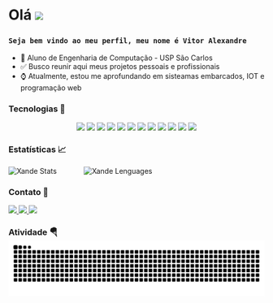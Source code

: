 # Olá ![](https://user-images.githubusercontent.com/18350557/176309783-0785949b-9127-417c-8b55-ab5a4333674e.gif)

### **`Seja bem vindo ao meu perfil, meu nome é Vitor Alexandre`** 

- 🏫 Aluno de Engenharia de Computação - USP São Carlos
- ✅ Busco reunir aqui meus projetos pessoais e profissionais
- ⌚️ Atualmente, estou me aprofundando em sisteamas embarcados, IOT e programação web

### **Tecnologias** 🤖
<p align="center">
    <img 
        src="https://img.shields.io/badge/c-%2300599C.svg?style=for-the-badge&logo=c&logoColor=white" 
    >
     <img 
         src="https://img.shields.io/badge/c++-%2300599C.svg?style=for-the-badge&logo=c%2B%2B&logoColor=white" 
     >
    <img 
         src="https://img.shields.io/badge/-Arduino-00979D?style=for-the-badge&logo=Arduino&logoColor=white" 
     >
    <img 
         src="https://img.shields.io/badge/html5-%23E34F26.svg?style=for-the-badge&logo=html5&logoColor=white" 
     >
    <img 
         src="https://img.shields.io/badge/css3-%231572B6.svg?style=for-the-badge&logo=css3&logoColor=white" 
     >
    <img 
         src="https://img.shields.io/badge/typescript-%23007ACC.svg?style=for-the-badge&logo=typescript&logoColor=white" 
     >
    <img 
         src="https://img.shields.io/badge/node.js-6DA55F?style=for-the-badge&logo=node.js&logoColor=white" 
     >
    <img 
         src="https://img.shields.io/badge/postgres-%23316192.svg?style=for-the-badge&logo=postgresql&logoColor=white" 
     >
    <img 
         src="https://img.shields.io/badge/python-3670A0?style=for-the-badge&logo=python&logoColor=ffdd54" 
     >
    <img 
         src="https://img.shields.io/badge/git-%23F05033.svg?style=for-the-badge&logo=git&logoColor=white" 
     >
    <img 
         src="https://img.shields.io/badge/Linux-FCC624?style=for-the-badge&logo=linux&logoColor=black" 
     >
    <img 
         src="https://img.shields.io/badge/Ubuntu-E95420?style=for-the-badge&logo=ubuntu&logoColor=white" 
     >
</p>

### **Estatísticas** 📈
<div align="left">
    <img 
        align="center"
        style="padding-right: 10px;"
        width="425px"
        alt="Xande Stats"
        title="Xande Stats" 
        src="https://github-readme-stats.vercel.app/api?username=XandGVaz&show_icons=true&theme=dark&include_all_commits=true&count_private=true&locale=pt-br" 
    />
    &nbsp;&nbsp;&nbsp;&nbsp;&nbsp;&nbsp;&nbsp;&nbsp;&nbsp;
    <img 
        align="center"
        width="320px"
        alt="Xande Lenguages"
        title="Xande Lenguages" 
        src="https://github-readme-stats.vercel.app/api/top-langs/?username=XandGVaz&layout=compact&theme=dark&include_all_commits=true&count_private=true&locale=pt-br"
    />
</div>

### **Contato** 📩

<p align="left">
<a href = "mailto:vitorgarciavaz@gmail.com" target="_blank">
    <img 
        src="https://img.shields.io/badge/-Gmail-%23333?style=for-the-badge&logo=gmail&logoColor=white" 
    >
</a>
<a href="https://www.linkedin.com/in/vitor-alexandre-garcia-vaz-6757962aa/" target="_blank">
    <img 
        src="https://img.shields.io/badge/-LinkedIn-%230077B5?style=for-the-badge&logo=linkedin&logoColor=white" 
    >
</a> 
<a href="https://www.instagram.com/vitor_gvaz/" target="_blank">
    <img   
        src="https://img.shields.io/badge/Instagram-E4405F?style=for-the-badge&logo=instagram&logoColor=white" 
    >
</a>
</p>

### **Atividade** 🪂 ![snake gif](https://github.com/XandGVaz/XandGVaz/blob/output/github-contribution-grid-snake-dark.svg)
